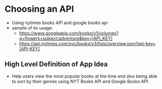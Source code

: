 # Choosing an API
- Using nytimes books API and google books api
- sample of its usage:
  - https://www.googleapis.com/books/v1/volumes?q=flowers+subject:adventure&key=[API_KEY]
  - https://api.nytimes.com/svc/books/v3/lists/overview.json?api-key=[API-KEY]

## High Level Definition of App Idea
- Help users view the most popular books at the time and also being able to sort by their genres using NYT Books API and Google Books API.
